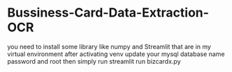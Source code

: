 # Bussiness-Card-Data-Extraction-OCR
you need to install some library like numpy and Streamlit that are in my virtual environment
after activating venv update your mysql database name password and root
then simply run streamlit run bizcardx.py
